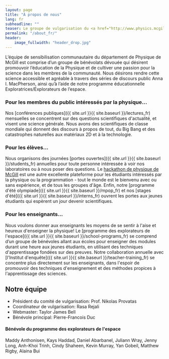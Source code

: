 ```yaml
---
layout: page
title: "À propos de nous"
lang: fr
subheadline: ""
teaser: Le groupe de vulgarisation du <a href="http://www.physics.mcgill.ca">département de Physique</a> de l'université McGill vise à communiquer l'enthousiasme et la fascination de la physique au public, aux étudiants et aux autres groupes intéressés de notre communauté.
permalink: "/about_fr/"
header:
    image_fullwidth: "header_drop.jpg"
---
```


L’équipe de sensibilisation communautaire du département de Physique de McGill est comprise d’un groupe de bénévolats dévouée qui désirent promouvoir l’éducation de la Physique et de cultiver une passion pour la science dans les membres de la communauté. Nous désirons rendre cette science accessible et agréable à travers des séries de discours public Anna I. MacPherson, ainsi qu’à l’aide de notre programme éducationnelle Exploratrices/Explorateurs de l’espace.

### Pour les membres du public intéressés par la physique...
Nos [conférences publiques]({{ site.url }}{{ site.baseurl }}/lectures_fr) mensuelles se concentrent sur des questions scientifiques d'actualité, et visent une science générale. Nous avons des scientifiques de classe mondiale qui donnent des discours à propos de tout, du Big Bang et des catastrophes naturelles aux matériaux 2D et à la technologie.

### Pour les élèves...
Nous organisons des journées [portes ouvertes]({{ site.url }}{{ site.baseurl }}/students_fr) annuelles pour toute personne intéressée à voir nos laboratoires ou à nous poser des questions. Le [hackathon de physique de McGill](http://www.physics.mcgill.ca/hackathon2017/) est une autre excellente plateforme pour les étudiants intéressés par la physique ou la programmation - tout le monde est le bienvenu avec ou sans expérience, et de tous les groupes d'âge. Enfin, notre [programme d'été olympiade]({{ site.url }}{{ site.baseurl }}/mpop_fr) et nos [stages d'été]({{ site.url }}{{ site.baseurl }}/interns_fr) ouvrent les portes aux jeunes étudiants qui espèrent un jour devenir scientifiques.

### Pour les enseignants...
Nous voulons donner aux enseignants les moyens de se sentir à l'aise et heureux d'enseigner la physique! Le [programme des explorateurs de l'espace]({{ site.url }}{{ site.baseurl }}/school-programs_fr) se comprend d’un groupe de bénévoles allant aux écoles pour enseigner des modules durant une heure aux jeunes étudiants, en utilisant des techniques d'apprentissage fondées sur des preuves. Notre collaboration annuelle avec [l'Institut d'enquête]({{ site.url }}{{ site.baseurl }}/teacher-training_fr) se concentre plus directement sur les enseignants, dans l'espoir de promouvoir des techniques d'enseignement et des méthodes propices à l'apprentissage des sciences.

## Notre équipe
- Président du comité de vulgarisation: Prof. Nikolas Provatas
- Coordinateur de vulgarisation: Rasa Rejali
- Webmaster: Taylor James Bell
- Bénévole principal: Pierre-Francois Duc

#### Bénévole du programme des explorateurs de l'espace
Maddy Anthonisen, Kays Haddad, Daniel Abarbanel, Juliann Wray, Jenny Long, Anh-Khoi Trinh, Cindy Shaheen, Kevin Murray, Yan Gobeil, Matthew Rigby, Alaina Bui
